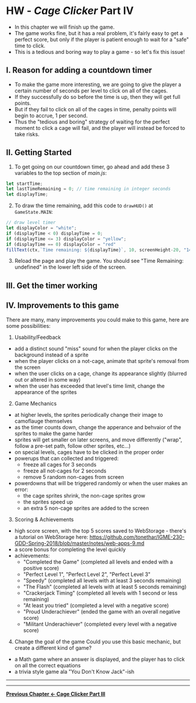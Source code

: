 # HW - *Cage Clicker* Part IV

- In this chapter we will finish up the game.
- The game works fine, but it has a real problem, it's fairly easy to get a perfect score, but only if the player is patient enough to wait for a "safe" time to click. 
- This is a tedious and boring way to play a game - so let's fix this issue!

## I. Reason for adding a countdown timer

- To make the game more interesting, we are going to give the player a certain number of seconds per level to click on all of the cages.
- If they successfully do so before the time is up, then they will get full points. 
- But if they fail to click on all of the cages in time, penalty points will begin to accrue, 1 per second.
- Thus the "tedious and boring" strategy of waiting for the perfect moment to click a cage will fail, and the player will instead be forced to take risks.

## II. Getting Started

1. To get going on our countdown timer, go ahead and add these 3 variables to the top section of *main.js*:

```js
let startTime;
let lastTimeRemaining = 0; // time remaining in integer seconds
let displayTime;
```

2. To draw the time remaining, add this code to `drawHUD()` at `GameState.MAIN`:

```js
// draw level timer
let displayColor = "white";
if (displayTime < 0) displayTime = 0;
if (displayTime <= 3) displayColor = "yellow";
if (displayTime == 0) displayColor = "red"
fillText(ctx,`Time remaining: ${displayTime}`, 10, screenHeight-20, "14pt courier", displayColor);
```

3. Reload the page and play the game. You should see "Time Remaining: undefined" in the lower left side of the screen.


## III. Get the timer working



## IV. Improvements to this game

There are many, many improvements you could make to this game, here are some possibilities:

1. Usability/Feedback
  - add a distinct sound "miss" sound for when the player clicks on the background instead of a sprite 
  - when the player clicks on a not-cage, animate that sprite's removal from the screen
  - when the user clicks on a cage, change its appearance slightly (blurred out or altered in some way)
  - when the user has exceeded that level's time limit, change the appearance of the sprites
  
2. Game Mechanics
  - at higher levels, the sprites periodically change their image to camoflauge themselves 
  - as the timer counts down, change the apperance and behvaior of the sprites to make the game harder
  - sprites will get smaller on later screens, and move differently ("wrap", follow a pre-set path, follow other  sprites, etc...)
  - on special levels, cages have to be clicked in the proper order
  - powerups that can collected and triggered:
    - freeze all cages for 3 seconds
    - freeze all not-cages for 2 seconds
    - remove 5 random non-cages from screen
  - powerdowns that will be triggered randomly or when the user makes an error:
    - the cage sprites shrink, the non-cage sprites grow
    - the sprites speed up
    - an extra 5 non-cage sprites are added to the screen
  
3. Scoring & Achievements
  - high score screen, with the top 5 scores saved to WebStorage - there's a tutorial on WebStorage here:  https://github.com/tonethar/IGME-230-GDD-Spring-2018/blob/master/notes/web-apps-9.md
  - a score bonus for completing the level quickly
  - achievements:
    - "Completed the Game" (completed all levels and ended with a positive score)
    - "Perfect Level 1", "Perfect Level 2", "Perfect Level 3"
    - "Speedy" (completed all levels with at least 3 seconds remaining)
    - "The Flash" (completed all levels with at least 5 seconds remaining)
    - "Crackerjack Timing" (completed all levels with 1 second or less remaining)
    - "At least you tried" (completed a level with a negative score)
    - "Proud Underachiever" (ended the game with an overall negative score)
    - "Militant Underachiever" (completed every level with a negative score)

4. Change the goal of the game
Could you use this basic mechanic, but create a different kind of game?
- a Math game where an answer is displayed, and the player has to click on all the correct equations
- a trivia style game ala "You Don't Know Jack"-ish




<hr><hr>

**[Previous Chapter <- Cage Clicker Part III](HW-cage-clicker-3.md)**

